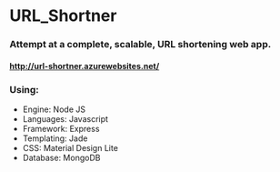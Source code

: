 # URL_Shortner
### Attempt at a complete, scalable, URL shortening web app.
#### http://url-shortner.azurewebsites.net/
### Using: 
- Engine:       Node JS
- Languages:    Javascript
- Framework:    Express
- Templating:   Jade
- CSS:          Material Design Lite
- Database:     MongoDB
